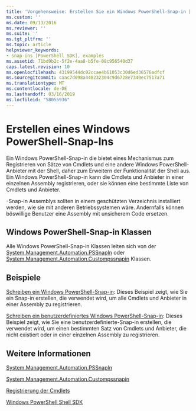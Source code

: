 ```yaml
---
title: 'Vorgehensweise: Erstellen Sie ein Windows PowerShell-Snap-in | Microsoft-Dokumentation'
ms.custom: ''
ms.date: 09/13/2016
ms.reviewer: ''
ms.suite: ''
ms.tgt_pltfrm: ''
ms.topic: article
helpviewer_keywords:
- snap-ins [PowerShell SDK], examples
ms.assetid: 71bd9b2c-5f2e-4aa8-b5fe-08c956540d37
caps.latest.revision: 10
ms.openlocfilehash: 43199544dc02ccae4b61053c30d6ed36576adfcf
ms.sourcegitcommit: caac7d098a448232304c9d6728e7340ec7517a71
ms.translationtype: MT
ms.contentlocale: de-DE
ms.lasthandoff: 03/16/2019
ms.locfileid: "58055936"
---
```

# <a name="how-to-create-a-windows-powershell-snap-in"></a>Erstellen eines Windows PowerShell-Snap-Ins

Ein Windows PowerShell-Snap-in die bietet eines Mechanismus zum Registrieren von Sätze von Cmdlets und eine andere Windows PowerShell-Anbieter mit der Shell, daher zum Erweitern der Funktionalität der Shell aus. Ein Windows PowerShell-Snap-in kann die Cmdlets und Anbieter in einer einzelnen Assembly registrieren, oder sie können eine bestimmte Liste von Cmdlets und Anbieter.

-Snap-in Assemblys sollten in einem geschützten Verzeichnis installiert werden, wie sie mit anderen Betriebssystemen wäre. Andernfalls können böswillige Benutzer eine Assembly mit unsicherem Code ersetzen.

## <a name="windows-powershell-snap-in-classes"></a>Windows PowerShell-Snap-in Klassen

Alle Windows PowerShell-Snap-in Klassen leiten sich von der [System.Management.Automation.PSSnapIn](/dotnet/api/System.Management.Automation.PSSnapIn) oder [System.Management.Automation.Custompssnapin](/dotnet/api/System.Management.Automation.CustomPSSnapIn) Klassen.

## <a name="examples"></a>Beispiele

[Schreiben ein Windows PowerShell-Snap-in](./writing-a-windows-powershell-snap-in.md): Dieses Beispiel zeigt, wie Sie ein Snap-in erstellen, die verwendet wird, um alle Cmdlets und Anbieter in einer Assembly zu registrieren.

[Schreiben ein benutzerdefiniertes Windows PowerShell-Snap-in](./writing-a-custom-windows-powershell-snap-in.md): Dieses Beispiel zeigt, wie Sie eine benutzerdefinierte-Snap-in erstellen, die verwendet wird, um einen bestimmten Satz von Cmdlets und Anbieter, die nicht existiert oder in einer einzelnen Assembly zu registrieren.

## <a name="see-also"></a>Weitere Informationen

[System.Management.Automation.PSSnapIn](/dotnet/api/System.Management.Automation.PSSnapIn)

[System.Management.Automation.Custompssnapin](/dotnet/api/System.Management.Automation.CustomPSSnapIn)

[Registrierung der Cmdlets](./registering-cmdlets.md)

[Windows PowerShell Shell SDK](../windows-powershell-reference.md)
